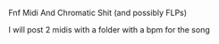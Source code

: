 Fnf Midi And Chromatic Shit (and possibly FLPs)

I will post 2 midis with a folder with a bpm for the song
